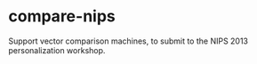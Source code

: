compare-nips
============

Support vector comparison machines, to submit to the NIPS 2013
personalization workshop.
